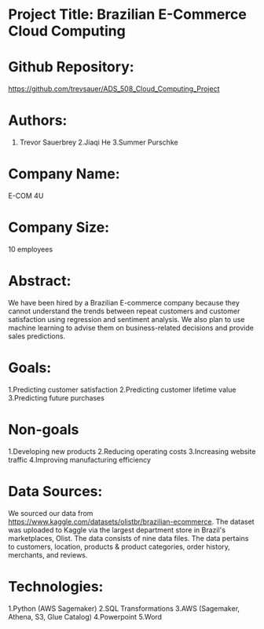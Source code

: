 # Project Title: Brazilian E-Commerce Cloud Computing

# Github Repository:
https://github.com/trevsauer/ADS_508_Cloud_Computing_Project

# Authors:
 1. Trevor Sauerbrey
 2.Jiaqi He
 3.Summer Purschke
 
 # Company Name:
 E-COM 4U
 
 # Company Size:
 10 employees

# Abstract:
 We have been hired by a Brazilian E-commerce company because they cannot understand the trends between repeat customers and customer satisfaction using regression and sentiment analysis. We also plan to use machine learning to advise them on business-related decisions and provide sales predictions. 

# Goals:
 1.Predicting customer satisfaction
 2.Predicting customer lifetime value
 3.Predicting future purchases

# Non-goals
 1.Developing new products
 2.Reducing operating costs
 3.Increasing website traffic
 4.Improving manufacturing efficiency

# Data Sources:
We sourced our data from https://www.kaggle.com/datasets/olistbr/brazilian-ecommerce. The dataset was uploaded to Kaggle via the largest department store in Brazil's marketplaces, Olist. The data consists of nine data files. The data pertains to customers, location, products & product categories, order history, merchants, and reviews.

# Technologies:

 1.Python (AWS Sagemaker)
 2.SQL Transformations
 3.AWS (Sagemaker, Athena, S3, Glue Catalog)
 4.Powerpoint
 5.Word
 



